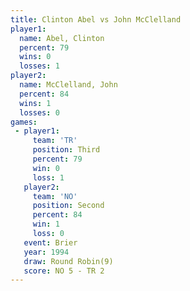 ```yaml
---
title: Clinton Abel vs John McClelland
player1:                
  name: Abel, Clinton   
  percent: 79           
  wins: 0               
  losses: 1             
player2:                
  name: McClelland, John
  percent: 84           
  wins: 1               
  losses: 0             
games:
 - player1:         
     team: 'TR'     
     position: Third
     percent: 79    
     win: 0         
     loss: 1        
   player2:          
     team: 'NO'      
     position: Second
     percent: 84     
     win: 1          
     loss: 0         
   event: Brier        
   year: 1994          
   draw: Round Robin(9)
   score: NO 5 - TR 2  
---
```

